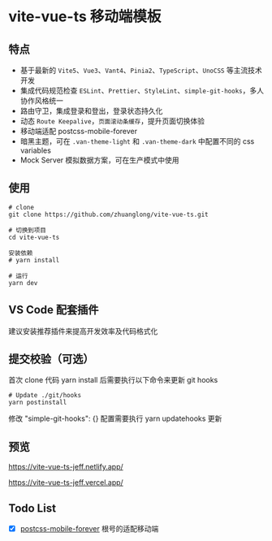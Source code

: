# vite-vue-ts 移动端模板

## 特点

- 基于最新的 `Vite5`、`Vue3`、`Vant4`、`Pinia2`、`TypeScript`、`UnoCSS` 等主流技术开发
- 集成代码规范检查 `ESLint`、`Prettier`、`StyleLint`、`simple-git-hooks`，多人协作风格统一
- 路由守卫，集成登录和登出，登录状态持久化
- 动态 `Route Keepalive`，`页面滚动条缓存`，提升页面切换体验
- 移动端适配 postcss-mobile-forever
- 暗黑主题，可在 `.van-theme-light` 和 `.van-theme-dark` 中配置不同的 css variables
- Mock Server 模拟数据方案，可在生产模式中使用

## 使用

```
# clone
git clone https://github.com/zhuanglong/vite-vue-ts.git

# 切换到项目
cd vite-vue-ts

安装依赖
# yarn install

# 运行
yarn dev
```

## VS Code 配套插件

建议安装推荐插件来提高开发效率及代码格式化

## 提交校验（可选）

首次 clone 代码 yarn install 后需要执行以下命令来更新 git hooks

```
# Update ./git/hooks
yarn postinstall
```

修改 "simple-git-hooks": {} 配置需要执行 yarn updatehooks 更新

## 预览

https://vite-vue-ts-jeff.netlify.app/

https://vite-vue-ts-jeff.vercel.app/

## Todo List

- [x] [postcss-mobile-forever](https://github.com/wswmsword/postcss-mobile-forever) 根号的适配移动端
